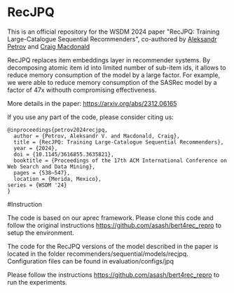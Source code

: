 # RecJPQ

This is an official repository for the WSDM 2024 paper "RecJPQ: Training Large-Catalogue Sequential Recommenders", co-authored by [Aleksandr Petrov](https://asash.github.io) and [Craig Macdonald](https://www.dcs.gla.ac.uk/~craigm/)

RecJPQ replaces item embeddings layer in recommender systems. By decomposing atomic item id into limited number of sub-item ids, it allows to reduce memory consumption of the model by a large factor. For example, we were able to reduce memory consumption of the SASRec model by a factor of 47x withouth compromising effectiveness. 

More details in the paper: https://arxiv.org/abs/2312.06165


If you use any part of the code, please consider citing us: 

```
@inproceedings{petrov2024recjpq,
  author = {Petrov, Aleksandr V. and Macdonald, Craig},
  title = {RecJPQ: Training Large-Catalogue Sequential Recommenders},
  year = {2024},
  doi = {10.1145/3616855.3635821},
  booktitle = {Proceedings of the 17th ACM International Conference on Web Search and Data Mining},
  pages = {538–547},
  location = {Merida, Mexico},
series = {WSDM '24}
}
```
#Instruction

The code is based on  our aprec framework. Please clone this code and follow the original instructions https://github.com/asash/bert4rec_repro to setup the environment. 

The code for the RecJPQ versions of the model described in the paper is located in the folder recommenders/sequential/models/recjpq. 
Configuration files can be found in evaluation/configs/jpq

Please follow the instructions https://github.com/asash/bert4rec_repro to run the experiments. 

